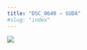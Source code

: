 ```yaml
---
title: "DSC_0640 – SUDA"
#slug: "index"
---
```


[![](/wp-content/2015/05/DSC_0640-300x201.jpg)](/wp-content/2015/05/DSC_0640.jpg)